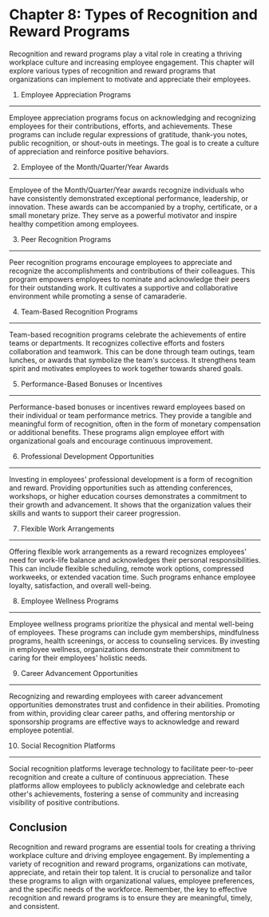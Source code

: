 Chapter 8: Types of Recognition and Reward Programs
===================================================

Recognition and reward programs play a vital role in creating a thriving workplace culture and increasing employee engagement. This chapter will explore various types of recognition and reward programs that organizations can implement to motivate and appreciate their employees.

1. Employee Appreciation Programs
---------------------------------

Employee appreciation programs focus on acknowledging and recognizing employees for their contributions, efforts, and achievements. These programs can include regular expressions of gratitude, thank-you notes, public recognition, or shout-outs in meetings. The goal is to create a culture of appreciation and reinforce positive behaviors.

2. Employee of the Month/Quarter/Year Awards
--------------------------------------------

Employee of the Month/Quarter/Year awards recognize individuals who have consistently demonstrated exceptional performance, leadership, or innovation. These awards can be accompanied by a trophy, certificate, or a small monetary prize. They serve as a powerful motivator and inspire healthy competition among employees.

3. Peer Recognition Programs
----------------------------

Peer recognition programs encourage employees to appreciate and recognize the accomplishments and contributions of their colleagues. This program empowers employees to nominate and acknowledge their peers for their outstanding work. It cultivates a supportive and collaborative environment while promoting a sense of camaraderie.

4. Team-Based Recognition Programs
----------------------------------

Team-based recognition programs celebrate the achievements of entire teams or departments. It recognizes collective efforts and fosters collaboration and teamwork. This can be done through team outings, team lunches, or awards that symbolize the team's success. It strengthens team spirit and motivates employees to work together towards shared goals.

5. Performance-Based Bonuses or Incentives
------------------------------------------

Performance-based bonuses or incentives reward employees based on their individual or team performance metrics. They provide a tangible and meaningful form of recognition, often in the form of monetary compensation or additional benefits. These programs align employee effort with organizational goals and encourage continuous improvement.

6. Professional Development Opportunities
-----------------------------------------

Investing in employees' professional development is a form of recognition and reward. Providing opportunities such as attending conferences, workshops, or higher education courses demonstrates a commitment to their growth and advancement. It shows that the organization values their skills and wants to support their career progression.

7. Flexible Work Arrangements
-----------------------------

Offering flexible work arrangements as a reward recognizes employees' need for work-life balance and acknowledges their personal responsibilities. This can include flexible scheduling, remote work options, compressed workweeks, or extended vacation time. Such programs enhance employee loyalty, satisfaction, and overall well-being.

8. Employee Wellness Programs
-----------------------------

Employee wellness programs prioritize the physical and mental well-being of employees. These programs can include gym memberships, mindfulness programs, health screenings, or access to counseling services. By investing in employee wellness, organizations demonstrate their commitment to caring for their employees' holistic needs.

9. Career Advancement Opportunities
-----------------------------------

Recognizing and rewarding employees with career advancement opportunities demonstrates trust and confidence in their abilities. Promoting from within, providing clear career paths, and offering mentorship or sponsorship programs are effective ways to acknowledge and reward employee potential.

10. Social Recognition Platforms
--------------------------------

Social recognition platforms leverage technology to facilitate peer-to-peer recognition and create a culture of continuous appreciation. These platforms allow employees to publicly acknowledge and celebrate each other's achievements, fostering a sense of community and increasing visibility of positive contributions.

Conclusion
----------

Recognition and reward programs are essential tools for creating a thriving workplace culture and driving employee engagement. By implementing a variety of recognition and reward programs, organizations can motivate, appreciate, and retain their top talent. It is crucial to personalize and tailor these programs to align with organizational values, employee preferences, and the specific needs of the workforce. Remember, the key to effective recognition and reward programs is to ensure they are meaningful, timely, and consistent.
